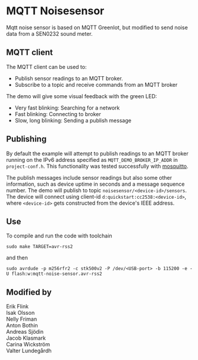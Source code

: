 MQTT Noisesensor
=========
Mqtt noise sensor is based on MQTT GreenIot, but modified to send noise data from a SEN0232 sound meter. 

MQTT client
----------
The MQTT client can be used to:

* Publish sensor readings to an MQTT broker.
* Subscribe to a topic and receive commands from an MQTT broker

The demo will give some visual feedback with the green LED:
* Very fast blinking: Searching for a network
* Fast blinking: Connecting to broker
* Slow, long blinking: Sending a publish message

Publishing
----------
By default the example will attempt to publish readings to an MQTT broker
running on the IPv6 address specified as `MQTT_DEMO_BROKER_IP_ADDR` in
`project-conf.h`. This functionality was tested successfully with
[mosquitto](http://mosquitto.org/).

The publish messages include sensor readings but also some other information,
such as device uptime in seconds and a message sequence number. The demo will
publish to topic `noisesensor/<device-id>/sensors`. The device will connect using
client-id `d:quickstart:cc2538:<device-id>`, where `<device-id>` gets
constructed from the device's IEEE address.

Use
-----------
To compile and run the code with toolchain

`sudo make TARGET=avr-rss2`

and then

`sudo avrdude -p m256rfr2 -c stk500v2 -P /dev/<USB-port> -b 115200 -e -U flash:w:mqtt-noise-sensor.avr-rss2`


Modified by
-----------
Erik Flink \
Isak Olsson \
Nelly Friman \
Anton Bothin  \
Andreas Sjödin \
Jacob Klasmark  \
Carina Wickström \
Valter Lundegårdh
